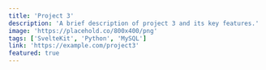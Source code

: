 ```yaml
---
title: 'Project 3'
description: 'A brief description of project 3 and its key features.'
image: 'https://placehold.co/800x400/png'
tags: ['SvelteKit', 'Python', 'MySQL']
link: 'https://example.com/project3'
featured: true
---
```

